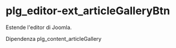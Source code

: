 # plg_editor-ext_articleGalleryBtn

<p>Estende l'editor di Joomla.</p>
<p>Dipendenza plg_content_articleGallery</p>
